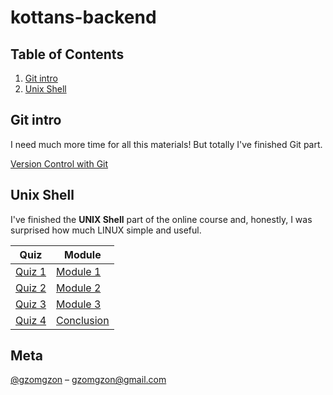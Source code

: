 # kottans-backend

## Table of Contents

1. [Git intro](#git-intro)
2. [Unix Shell](#unix-shell)

## Git intro

I need much more time for all this materials! But totally I've finished Git part.

[Version Control with Git](\task_unix_shell\git.png)

## Unix Shell

I've finished the **UNIX Shell** part of the online course and, honestly, I was surprised how much LINUX simple and useful.

Quiz | Module
------------ | -------------
[Quiz 1](/task_unix_shell/quiz_1.png) | [Module 1](/task_unix_shell/module_1.png)
[Quiz 2](/task_unix_shell/quiz_2.png) | [Module 2](/task_unix_shell/module_2.png)
[Quiz 3](/task_unix_shell/quiz_3.png) | [Module 3](/task_unix_shell/module_3.png)
[Quiz 4](/task_unix_shell/quiz_4.png) | [Conclusion](/task_unix_shell/conclusion.png)

## Meta
[@gzomgzon](https://t.me/gzomgzon) – gzomgzon@gmail.com
